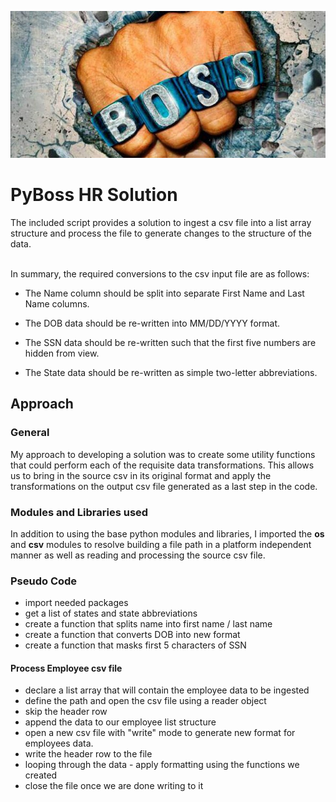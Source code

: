 ![A boss knuckle image](boss.jpg)
# PyBoss HR Solution

The included script provides a solution to ingest a csv file into a list array structure and process the file to generate changes to the structure of the data. <br/><br/>

In summary, the required conversions to the csv input file are as follows: <br/>

* The Name column should be split into separate First Name and Last Name columns.

* The DOB data should be re-written into MM/DD/YYYY format.

* The SSN data should be re-written such that the first five numbers are hidden from view.

* The State data should be re-written as simple two-letter abbreviations.

## Approach
### General
My approach to developing a solution was to create some utility functions that could perform each of the requisite data transformations. This allows us to bring in the source csv in its original format and apply the transformations on the output csv file generated as a last step in the code.<br/>

### Modules and Libraries used
In addition to using the base python modules and libraries, I imported the **os** and **csv** modules to resolve building a file path in a platform independent manner as well as reading and processing the source csv file.<br/>

### Pseudo Code

* import needed packages
* get a list of states and state abbreviations
* create a function that splits name into first name / last name
* create a function that converts DOB into new format
* create a function that masks first 5 characters of SSN

#### Process Employee csv file
* declare a list array that will contain the employee data to be ingested
* define the path and open the csv file using a reader object
* skip the header row
* append the data to our employee list structure
* open a new csv file with "write" mode to generate new format for employees data.
* write the header row to the file
* looping through the data - apply formatting using the functions we created
* close the file once we are done writing to it
